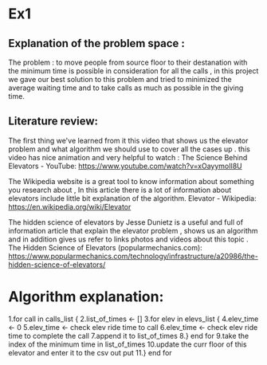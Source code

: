# Ex1

## Explanation of the problem space :
The problem : to move people from source floor to their destanation with the minimum time is possible in consideration for all the calls ,
in this project we gave our best solution to this problem and tried to minimized the average waiting time and to take calls as much as possible in the giving time.

## Literature review:
The first thing we've learned from it this video that shows us the elevator problem and what algorithm we should use to cover all the cases up . this video has nice animation and very helpful to watch :
The Science Behind Elevators - YouTube:
https://www.youtube.com/watch?v=xOayymoIl8U

The Wikipedia website is a great tool to know information about something you research about ,
In this article there is a lot of information about elevators include little bit explanation of the algorithm.
Elevator - Wikipedia:
https://en.wikipedia.org/wiki/Elevator

The hidden science of elevators by Jesse Dunietz is a useful and full of information article that explain the elevator problem , shows us an algorithm and in addition gives us refer to links photos and videos about this topic .
The Hidden Science of Elevators (popularmechanics.com):
https://www.popularmechanics.com/technology/infrastructure/a20986/the-hidden-science-of-elevators/

# Algorithm explanation:

1.for call in calls_list {
2.list_of_times <- []
3.for elev in elevs_list {
4.elev_time <- 0
5.elev_time <- check elev ride time to call
6.elev_time <- check elev ride time to complete the call
7.append it to list_of_times
8.} end for
9.take the index of the minimum time in list_of_times
10.update the curr floor of this elevator and enter it to the csv out put
11.} end for

